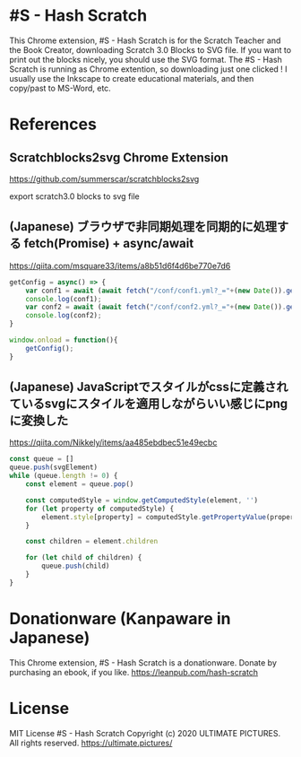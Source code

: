 # #S - Hash Scratch

This Chrome extension, #S - Hash Scratch is for the Scratch Teacher and the Book Creator, downloading Scratch 3.0 Blocks to SVG file.
If you want to print out the blocks nicely, you should use the SVG format.
The #S - Hash Scratch is running as Chrome extention, so downloading just one clicked !
I usually use the Inkscape to create educational materials, and then copy/past to MS-Word, etc.

# References

## Scratchblocks2svg Chrome Extension
https://github.com/summerscar/scratchblocks2svg

export scratch3.0 blocks to svg file

## (Japanese) ブラウザで非同期処理を同期的に処理する fetch(Promise) + async/await
https://qiita.com/msquare33/items/a8b51d6f4d6be770e7d6

```fetch.js
getConfig = async() => {
    var conf1 = await (await fetch("/conf/conf1.yml?_="+(new Date()).getDate())).text();
    console.log(conf1);
    var conf2 = await (await fetch("/conf/conf2.yml?_="+(new Date()).getDate())).text();
    console.log(conf2);
}

window.onload = function(){
    getConfig();
}
```

## (Japanese) JavaScriptでスタイルがcssに定義されているsvgにスタイルを適用しながらいい感じにpngに変換した
https://qiita.com/Nikkely/items/aa485ebdbec51e49ecbc

``` getComputedStyle.js
const queue = []
queue.push(svgElement)
while (queue.length != 0) {
    const element = queue.pop()

    const computedStyle = window.getComputedStyle(element, '')
    for (let property of computedStyle) {
        element.style[property] = computedStyle.getPropertyValue(property)
    }

    const children = element.children

    for (let child of children) {
        queue.push(child)
    }
}
```

# Donationware (Kanpaware in Japanese)
This Chrome extension, #S - Hash Scratch is a donationware.
Donate by purchasing an ebook, if you like.
https://leanpub.com/hash-scratch

# License
MIT License
#S - Hash Scratch
Copyright (c) 2020 ULTIMATE PICTURES. All rights reserved.
https://ultimate.pictures/